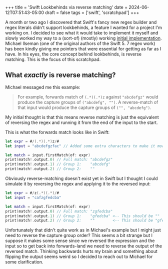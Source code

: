 +++
title = 'Swift Lookbehinds via reverse matching'
date = 2024-06-12T07:51:43-05:00
draft = false
tags = ['swift', 'scratchpad']
+++

A month or two ago I discovered that Swift's fancy new regex builder and regex literals didn't support lookbehinds, a feature I wanted for a
project I'm working on. I decided to see what it would take to implement it myself and slowly worked my way to a (sort-of) (mostly) working
[initial implementation](https://forums.swift.org/t/swift-regex-lookbehind/58477/19). Michael Ilseman (one of the original authors of the Swift 5.
7 regex work) has been kindly giving me pointers that were essential for getting as far as I have. In his eyes, the core concept behind
lookbehinds, is reverse matching. This is the focus of this scratchpad.

<!--more-->

## What _exactly_ is reverse matching?
Michael messaged me this example:

> For example, forwards match of `(.*)(.*)z` against `"abcdefgz"` would produce the capture groups of `("abcdefg", "")`. A reverse-match of that input would produce the capture groups of `("", "abcdefg")`.

My initial thought is that this means reverse matching is just the equivalent of reversing the regex and running it from the end of the input to
the start.

This is what the forwards match looks like in Swift:
```swift
let expr = #/(.*)(.*)z/#
let input = "abcdefgzfac" // Added some extra characters to make it more clear what match!.output.0 was

let match = input.firstMatch(of: expr)
print(match!.output.0) // Full match: "abcdefgz"
print(match!.output.1) // Group 1:    "abcdefg"
print(match!.output.2) // Group 2:    ""
```

Obviously reverse-matching doesn't exist yet in Swift but I thought I could simulate it by reversing the regex and applying it to the reversed input:
```swift
let expr = #/z(.*)(.*)/#
let input = "cafzgfedcba"

let match = input.firstMatch(of: expr)
print(match!.output.0) // Full match: "zgfedcba"
print(match!.output.1) // Group 1:    "gfedcba" <-- This should be ""
print(match!.output.2) // Group 2:    ""        <-- This should be "gfedcba"
```

Unfortunately that didn't quite work as in Michael's example but I might just need to reverse the capture group order? This seems a bit strange
but I suppose it makes some sense since we reversed the expression and the input so to get back into forwards-land we need to reverse the output
of the reversed match. Thinking backwards hurts my brain and something about flipping the output seems weird so I decided to reach out to Michael
for some clarification.